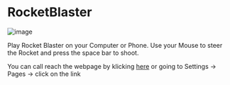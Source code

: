# RocketBlaster

![image](https://github.com/Mercyrion/RocketBlaster/assets/57272836/56d79dfc-c7b9-4e22-b084-c1bfd1a7bced)

Play Rocket Blaster on your Computer or Phone. Use your Mouse to steer the Rocket and press the space bar to shoot.

You can call reach the webpage by klicking [here](https://mercyrion.github.io/RocketBlaster/) or going to Settings -> Pages -> click on the link
